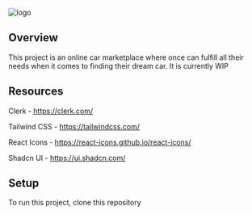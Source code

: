 ![logo](https://github.com/user-attachments/assets/c51f58fc-964a-4bad-96e3-f980f88ccbae)


## Overview
This project is an online car marketplace where once can fulfill all their needs when it comes to finding their dream car. It is currently WIP

## Resources

Clerk - https://clerk.com/

Tailwind CSS - https://tailwindcss.com/

React Icons - https://react-icons.github.io/react-icons/

Shadcn UI - https://ui.shadcn.com/


## Setup
To run this project, clone this repository 

